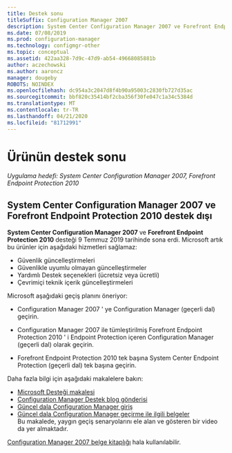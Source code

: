 ```yaml
---
title: Destek sonu
titleSuffix: Configuration Manager 2007
description: System Center Configuration Manager 2007 ve Forefront Endpoint Protection 2010 ' de 9 Temmuz 2019 tarihinde destek sona erer.
ms.date: 07/08/2019
ms.prod: configuration-manager
ms.technology: configmgr-other
ms.topic: conceptual
ms.assetid: 422aa328-7d9c-47d9-ab54-49668085881b
author: aczechowski
ms.author: aaroncz
manager: dougeby
ROBOTS: NOINDEX
ms.openlocfilehash: dc954a3c2047d8f4b90a95003c2830fb727d35ac
ms.sourcegitcommit: bbf820c35414bf2cba356f30fe047c1a34c5384d
ms.translationtype: MT
ms.contentlocale: tr-TR
ms.lasthandoff: 04/21/2020
ms.locfileid: "81712991"
---
```

# <a name="product-end-of-support"></a>Ürünün destek sonu

*Uygulama hedefi: System Center Configuration Manager 2007, Forefront Endpoint Protection 2010*

## <a name="system-center-configuration-manager-2007-and-forefront-endpoint-protection-2010-are-out-of-support"></a>**System Center Configuration Manager 2007** ve **Forefront Endpoint Protection 2010** destek dışı

**System Center Configuration Manager 2007** ve **Forefront Endpoint Protection 2010** desteği 9 Temmuz 2019 tarihinde sona erdi. Microsoft artık bu ürünler için aşağıdaki hizmetleri sağlamaz:

- Güvenlik güncelleştirmeleri
- Güvenlikle uyumlu olmayan güncelleştirmeler
- Yardımlı Destek seçenekleri (ücretsiz veya ücretli)
- Çevrimiçi teknik içerik güncelleştirmeleri

Microsoft aşağıdaki geçiş planını öneriyor:

- Configuration Manager 2007 ' ye Configuration Manager (geçerli dal) geçirin.  

- Configuration Manager 2007 ile tümleştirilmiş Forefront Endpoint Protection 2010 ' i Endpoint Protection içeren Configuration Manager (geçerli dal) olarak geçirin.  

- Forefront Endpoint Protection 2010 tek başına System Center Endpoint Protection (geçerli dal) tek başına geçirin.  

Daha fazla bilgi için aşağıdaki makalelere bakın:

- [Microsoft Desteği makalesi](https://support.microsoft.com/help/4096323)  
- [Configuration Manager Destek blog gönderisi](https://techcommunity.microsoft.com/t5/configuration-manager-blog/configuration-manager-2007-approaching-end-of-support-what-you/ba-p/274995)  
- [Güncel dala Configuration Manager giriş](../understand/introduction.md)  
- [Güncel dala Configuration Manager geçirme ile ilgili belgeler](../migration/migrate-data-between-hierarchies.md)  
    Bu makalede, yaygın geçiş senaryolarını ele alan ve gösteren bir video da yer almaktadır.

[Configuration Manager 2007 belge kitaplığı](https://docs.microsoft.com/previous-versions/system-center/configuration-manager-2007/bb735860\(v=technet.10\)) hala kullanılabilir.
